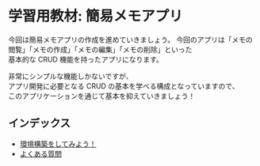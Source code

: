 # 学習用教材: 簡易メモアプリ

今回は簡易メモアプリの作成を進めていきましょう。
今回のアプリは「メモの閲覧」「メモの作成」「メモの編集」「メモの削除」といった<br>
基本的な CRUD 機能を持ったアプリになります。

非常にシンプルな機能しかないですが、<br>
アプリ開発に必要となる CRUD の基本を学べる構成となっていますので、<br>
このアプリケーションを通じて基本を抑えていきましょう！

## インデックス
- [環境構築をしてみよう！](./.docs/01-BUILD_DEV_ENVIRONMENT.md)
- [よくある質問](./.docs/02-FAQ.md)
